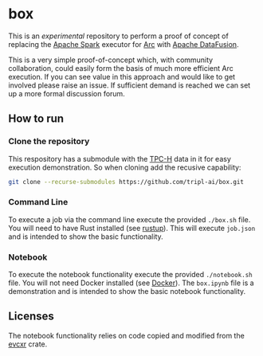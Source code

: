 # box

This is an _experimental_ repository to perform a proof of concept of replacing the [Apache Spark](https://spark.apache.org/) executor for [Arc](https://arc.tripl.ai) with [Apache DataFusion](https://arrow.apache.org/datafusion/).

This is a very simple proof-of-concept which, with community collaboration, could easily form the basis of much more efficient Arc execution. If you can see value in this approach and would like to get involved please raise an issue. If sufficient demand is reached we can set up a more formal discussion forum.

## How to run

### Clone the repository

This respository has a submodule with the [TPC-H](http://www.tpc.org/tpch/) data in it for easy execution demonstration. So when cloning add the recusive capability:

```bash
git clone --recurse-submodules https://github.com/tripl-ai/box.git
```

### Command Line

To execute a job via the command line execute the provided `./box.sh` file. You will need to have Rust installed (see [rustup](https://rustup.rs/)). This will execute `job.json` and is intended to show the basic functionality.

### Notebook

To execute the notebook functionality execute the provided `./notebook.sh` file. You will not need Docker installed (see [Docker](https://www.docker.com/)). The `box.ipynb` file is a demonstration and is intended to show the basic notebook functionality.

## Licenses

The notebook functionality relies on code copied and modified from the [evcxr](https://github.com/google/evcxr/tree/HEAD/evcxr_jupyter) crate.
